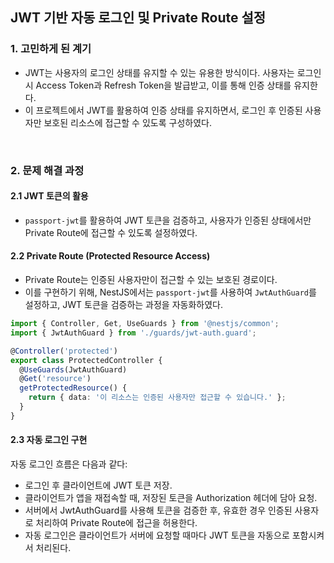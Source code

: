 ## JWT 기반 자동 로그인 및 Private Route 설정

### 1. 고민하게 된 계기
- JWT는 사용자의 로그인 상태를 유지할 수 있는 유용한 방식이다. 사용자는 로그인 시 Access Token과 Refresh Token을 발급받고, 이를 통해 인증 상태를 유지한다.
- 이 프로젝트에서 JWT를 활용하여 인증 상태를 유지하면서, 로그인 후 인증된 사용자만 보호된 리소스에 접근할 수 있도록 구성하였다.

<br/>

### 2. 문제 해결 과정

#### 2.1 JWT 토큰의 활용
- `passport-jwt`를 활용하여 JWT 토큰을 검증하고, 사용자가 인증된 상태에서만 Private Route에 접근할 수 있도록 설정하였다.

#### 2.2 Private Route (Protected Resource Access)
- Private Route는 인증된 사용자만이 접근할 수 있는 보호된 경로이다.
- 이를 구현하기 위해, NestJS에서는 `passport-jwt`를 사용하여 `JwtAuthGuard`를 설정하고, JWT 토큰을 검증하는 과정을 자동화하였다.

```typescript
import { Controller, Get, UseGuards } from '@nestjs/common';
import { JwtAuthGuard } from './guards/jwt-auth.guard';

@Controller('protected')
export class ProtectedController {
  @UseGuards(JwtAuthGuard)
  @Get('resource')
  getProtectedResource() {
    return { data: '이 리소스는 인증된 사용자만 접근할 수 있습니다.' };
  }
}
```

#### 2.3 자동 로그인 구현
자동 로그인 흐름은 다음과 같다:

- 로그인 후 클라이언트에 JWT 토큰 저장.
- 클라이언트가 앱을 재접속할 때, 저장된 토큰을 Authorization 헤더에 담아 요청.
- 서버에서 JwtAuthGuard를 사용해 토큰을 검증한 후, 유효한 경우 인증된 사용자로 처리하여 Private Route에 접근을 허용한다.
- 자동 로그인은 클라이언트가 서버에 요청할 때마다 JWT 토큰을 자동으로 포함시켜서 처리된다.
